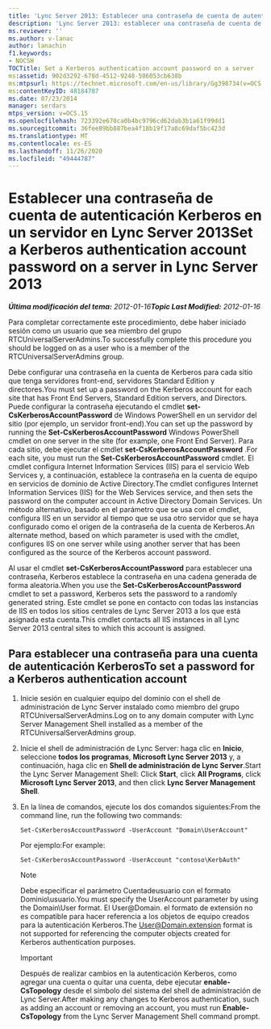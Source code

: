 ```yaml
---
title: 'Lync Server 2013: Establecer una contraseña de cuenta de autenticación Kerberos en un servidor'
description: 'Lync Server 2013: establecer una contraseña de cuenta de autenticación Kerberos en un servidor.'
ms.reviewer: ''
ms.author: v-lanac
author: lanachin
f1.keywords:
- NOCSH
TOCTitle: Set a Kerberos authentication account password on a server
ms:assetid: 902d3292-678d-4512-9248-586053cb638b
ms:mtpsurl: https://technet.microsoft.com/en-us/library/Gg398734(v=OCS.15)
ms:contentKeyID: 48184787
ms.date: 07/23/2014
manager: serdars
mtps_version: v=OCS.15
ms.openlocfilehash: 723392e670ca0b4bc9796cd62dab3b1a61f99dd1
ms.sourcegitcommit: 36fee89bb887bea4f18b19f17a8c69daf5bc423d
ms.translationtype: MT
ms.contentlocale: es-ES
ms.lasthandoff: 11/26/2020
ms.locfileid: "49444787"
---
```

# <a name="set-a-kerberos-authentication-account-password-on-a-server-in-lync-server-2013"></a><span data-ttu-id="a8899-103">Establecer una contraseña de cuenta de autenticación Kerberos en un servidor en Lync Server 2013</span><span class="sxs-lookup"><span data-stu-id="a8899-103">Set a Kerberos authentication account password on a server in Lync Server 2013</span></span>

<div data-xmlns="http://www.w3.org/1999/xhtml">

<div class="topic" data-xmlns="http://www.w3.org/1999/xhtml" data-msxsl="urn:schemas-microsoft-com:xslt" data-cs="https://msdn.microsoft.com/">

<div data-asp="https://msdn2.microsoft.com/asp">



</div>

<div id="mainSection">

<div id="mainBody"><span data-ttu-id="a8899-104">

<span> </span></span><span class="sxs-lookup"><span data-stu-id="a8899-104">

<span> </span></span></span>

<span data-ttu-id="a8899-105">_**Última modificación del tema:** 2012-01-16_</span><span class="sxs-lookup"><span data-stu-id="a8899-105">_**Topic Last Modified:** 2012-01-16_</span></span>

<span data-ttu-id="a8899-106">Para completar correctamente este procedimiento, debe haber iniciado sesión como un usuario que sea miembro del grupo RTCUniversalServerAdmins.</span><span class="sxs-lookup"><span data-stu-id="a8899-106">To successfully complete this procedure you should be logged on as a user who is a member of the RTCUniversalServerAdmins group.</span></span>

<span data-ttu-id="a8899-107">Debe configurar una contraseña en la cuenta de Kerberos para cada sitio que tenga servidores front-end, servidores Standard Edition y directores.</span><span class="sxs-lookup"><span data-stu-id="a8899-107">You must set up a password on the Kerberos account for each site that has Front End Servers, Standard Edition servers, and Directors.</span></span> <span data-ttu-id="a8899-108">Puede configurar la contraseña ejecutando el cmdlet **set-CsKerberosAccountPassword** de Windows PowerShell en un servidor del sitio (por ejemplo, un servidor front-end).</span><span class="sxs-lookup"><span data-stu-id="a8899-108">You can set up the password by running the **Set-CsKerberosAccountPassword** Windows PowerShell cmdlet on one server in the site (for example, one Front End Server).</span></span> <span data-ttu-id="a8899-109">Para cada sitio, debe ejecutar el cmdlet **set-CsKerberosAccountPassword** .</span><span class="sxs-lookup"><span data-stu-id="a8899-109">For each site, you must run the **Set-CsKerberosAccountPassword** cmdlet.</span></span> <span data-ttu-id="a8899-110">El cmdlet configura Internet Information Services (IIS) para el servicio Web Services y, a continuación, establece la contraseña en la cuenta de equipo en servicios de dominio de Active Directory.</span><span class="sxs-lookup"><span data-stu-id="a8899-110">The cmdlet configures Internet Information Services (IIS) for the Web Services service, and then sets the password on the computer account in Active Directory Domain Services.</span></span> <span data-ttu-id="a8899-111">Un método alternativo, basado en el parámetro que se usa con el cmdlet, configura IIS en un servidor al tiempo que se usa otro servidor que se haya configurado como el origen de la contraseña de la cuenta de Kerberos.</span><span class="sxs-lookup"><span data-stu-id="a8899-111">An alternate method, based on which parameter is used with the cmdlet, configures IIS on one server while using another server that has been configured as the source of the Kerberos account password.</span></span>

<span data-ttu-id="a8899-112">Al usar el cmdlet **set-CsKerberosAccountPassword** para establecer una contraseña, Kerberos establece la contraseña en una cadena generada de forma aleatoria.</span><span class="sxs-lookup"><span data-stu-id="a8899-112">When you use the **Set-CsKerberosAccountPassword** cmdlet to set a password, Kerberos sets the password to a randomly generated string.</span></span> <span data-ttu-id="a8899-113">Este cmdlet se pone en contacto con todas las instancias de IIS en todos los sitios centrales de Lync Server 2013 a los que está asignada esta cuenta.</span><span class="sxs-lookup"><span data-stu-id="a8899-113">This cmdlet contacts all IIS instances in all Lync Server 2013 central sites to which this account is assigned.</span></span>

<div>

## <a name="to-set-a-password-for-a-kerberos-authentication-account"></a><span data-ttu-id="a8899-114">Para establecer una contraseña para una cuenta de autenticación Kerberos</span><span class="sxs-lookup"><span data-stu-id="a8899-114">To set a password for a Kerberos authentication account</span></span>

1.  <span data-ttu-id="a8899-115">Inicie sesión en cualquier equipo del dominio con el shell de administración de Lync Server instalado como miembro del grupo RTCUniversalServerAdmins.</span><span class="sxs-lookup"><span data-stu-id="a8899-115">Log on to any domain computer with Lync Server Management Shell installed as a member of the RTCUniversalServerAdmins group.</span></span>

2.  <span data-ttu-id="a8899-116">Inicie el shell de administración de Lync Server: haga clic en **Inicio**, seleccione **todos los programas**, **Microsoft Lync Server 2013** y, a continuación, haga clic en **Shell de administración de Lync Server**.</span><span class="sxs-lookup"><span data-stu-id="a8899-116">Start the Lync Server Management Shell: Click **Start**, click **All Programs**, click **Microsoft Lync Server 2013**, and then click **Lync Server Management Shell**.</span></span>

3.  <span data-ttu-id="a8899-117">En la línea de comandos, ejecute los dos comandos siguientes:</span><span class="sxs-lookup"><span data-stu-id="a8899-117">From the command line, run the following two commands:</span></span>
    
        Set-CsKerberosAccountPassword -UserAccount "Domain\UserAccount"
    
    <span data-ttu-id="a8899-118">Por ejemplo:</span><span class="sxs-lookup"><span data-stu-id="a8899-118">For example:</span></span>
    
        Set-CsKerberosAccountPassword -UserAccount "contoso\KerbAuth"
    
    <div>
    

    > [!NOTE]  
    > <span data-ttu-id="a8899-119">Debe especificar el parámetro Cuentadeusuario con el formato Dominio\usuario.</span><span class="sxs-lookup"><span data-stu-id="a8899-119">You must specify the UserAccount parameter by using the Domain\User format.</span></span> <span data-ttu-id="a8899-120">El User@Domain. el formato de extensión no es compatible para hacer referencia a los objetos de equipo creados para la autenticación Kerberos.</span><span class="sxs-lookup"><span data-stu-id="a8899-120">The User@Domain.extension format is not supported for referencing the computer objects created for Kerberos authentication purposes.</span></span>

    
    </div>
    
    <div>
    

    > [!IMPORTANT]  
    > <span data-ttu-id="a8899-121">Después de realizar cambios en la autenticación Kerberos, como agregar una cuenta o quitar una cuenta, debe ejecutar <STRONG>enable-CsTopology</STRONG> desde el símbolo del sistema del shell de administración de Lync Server.</span><span class="sxs-lookup"><span data-stu-id="a8899-121">After making any changes to Kerberos authentication, such as adding an account or removing an account, you must run <STRONG>Enable-CsTopology</STRONG> from the Lync Server Management Shell command prompt.</span></span>

    
    <span data-ttu-id="a8899-122"></div>

</div>

</div>

<span> </span>

</div>

</div>

</span><span class="sxs-lookup"><span data-stu-id="a8899-122"></div>

</div>

</div>

<span> </span>

</div>

</div>

</span></span></div>

